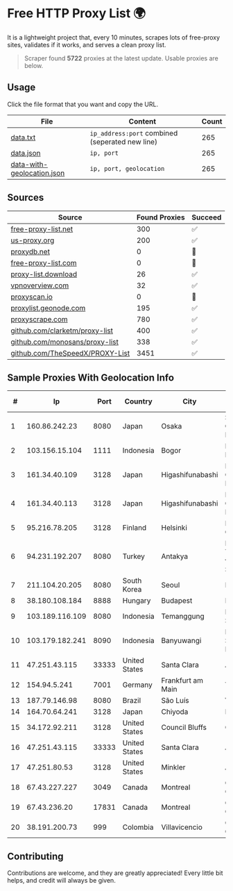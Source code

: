 
# Free HTTP Proxy List 🌍

It is a lightweight project that, every 10 minutes, scrapes lots of free-proxy sites, validates if it works, and serves a clean proxy list.


> Scraper found **5722** proxies at the latest update. Usable proxies are below.

## Usage

Click the file format that you want and copy the URL.


|File|Content|Count|
|----|-------|-----|
|[data.txt](https://raw.githubusercontent.com/themiralay/Proxy-List-World/master/data.txt)|`ip_address:port` combined (seperated new line)|265|
|[data.json](https://raw.githubusercontent.com/themiralay/Proxy-List-World/master/data.json)|`ip, port`|265|
|[data-with-geolocation.json](https://raw.githubusercontent.com/themiralay/Proxy-List-World/master/data-with-geolocation.json)|`ip, port, geolocation`|265|

## Sources

|Source|Found Proxies|Succeed|
|------|-------------|-------|
|[free-proxy-list.net](https://free-proxy-list.net)|300|✅|
|[us-proxy.org](https://www.us-proxy.org)|200|✅|
|[proxydb.net](http://proxydb.net)|0|🚫|
|[free-proxy-list.com](https://free-proxy-list.com/?page=&port=&type%5B%5D=http&type%5B%5D=https&up_time=0&search=Search)|0|🚫|
|[proxy-list.download](https://www.proxy-list.download/HTTP)|26|✅|
|[vpnoverview.com](https://vpnoverview.com/privacy/anonymous-browsing/free-proxy-servers)|32|✅|
|[proxyscan.io](https://www.proxyscan.io)|0|🚫|
|[proxylist.geonode.com](https://proxylist.geonode.com/api/proxy-list?limit=300&page=1&sort_by=lastChecked&sort_type=desc&protocols=http,https)|195|✅|
|[proxyscrape.com](https://api.proxyscrape.com/v2/?request=displayproxies&protocol=http&timeout=10000&country=all&ssl=all&anonymity=all)|780|✅|
|[github.com/clarketm/proxy-list](https://raw.githubusercontent.com/clarketm/proxy-list/master/proxy-list-raw.txt)|400|✅|
|[github.com/monosans/proxy-list](https://raw.githubusercontent.com/monosans/proxy-list/main/proxies/http.txt)|338|✅|
|[github.com/TheSpeedX/PROXY-List](https://raw.githubusercontent.com/TheSpeedX/PROXY-List/master/http.txt)|3451|✅|


## Sample Proxies With Geolocation Info

|#|Ip|Port|Country|City|Internet Service Provider|
|-|--|----|-------|----|-------------------------|
|1|160.86.242.23|8080|Japan|Osaka|Sony Network Communications Inc|
|2|103.156.15.104|1111|Indonesia|Bogor|PT Lintas Jaringan Nusantara|
|3|161.34.40.109|3128|Japan|Higashifunabashi|NTT PC Communications, Inc.|
|4|161.34.40.113|3128|Japan|Higashifunabashi|NTT PC Communications, Inc.|
|5|95.216.78.205|3128|Finland|Helsinki|Hetzner Online GmbH|
|6|94.231.192.207|8080|Turkey|Antakya|High Speed Telekomunikasyon ve Hab. Hiz. Ltd. Sti.|
|7|211.104.20.205|8080|South Korea|Seoul|Korea Telecom|
|8|38.180.108.184|8888|Hungary|Budapest|M247 Europe SRL|
|9|103.189.116.109|8080|Indonesia|Temanggung|PT Callysta Total Solusindo|
|10|103.179.182.241|8090|Indonesia|Banyuwangi|PT Cahaya Solusindo Internusa|
|11|47.251.43.115|33333|United States|Santa Clara|Alibaba Cloud LLC|
|12|154.94.5.241|7001|Germany|Frankfurt am Main|Yisu Cloud|
|13|187.79.146.98|8080|Brazil|São Luís|V tal|
|14|164.70.64.241|3128|Japan|Chiyoda|InfoSphere|
|15|34.172.92.211|3128|United States|Council Bluffs|Google LLC|
|16|47.251.43.115|33333|United States|Santa Clara|Alibaba Cloud LLC|
|17|47.251.80.53|3128|United States|Minkler|Alibaba Cloud LLC|
|18|67.43.227.227|3049|Canada|Montreal|GloboTech Communications|
|19|67.43.236.20|17831|Canada|Montreal|GloboTech Communications|
|20|38.191.200.73|999|Colombia|Villavicencio|Cogent Communications|



## Contributing

Contributions are welcome, and they are greatly appreciated! Every
little bit helps, and credit will always be given.


